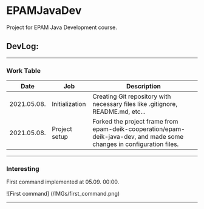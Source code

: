 # EPAMJavaDev
Project for EPAM Java Development course.

## DevLog:

---
### Work Table

| Date | Job | Description | 
| -- | -- | -- |
| 2021.05.08. | Initialization | Creating Git repository with necessary files like .gitignore, README.md, etc... |
| 2021.05.08. | Project setup | Forked the project frame from epam-deik-cooperation/epam-deik-java-dev, and made some changes in configuration files. |
---

### Interesting

First command implemented at 05.09. 00:00.

![First command] (/IMGs/first_command.png)

---
